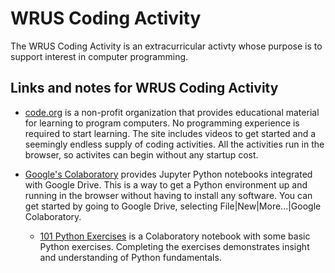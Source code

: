 # WRUS Coding Activity
The WRUS Coding Activity is an extracurricular activty whose purpose is to support interest in computer programming.

## Links and notes for WRUS Coding Activity
* [code.org](https://studio.code.org/home) is a non-profit organization that provides educational material for learning to program computers. No programming experience is required to start learning. The site includes videos to get started and a seemingly endless supply of coding activities. All the activities run in the browser, so activites can begin without any startup cost.

* [Google's Colaboratory](https://colab.research.google.com/github/ryanorsinger/101-exercises/blob/main/101-exercises.ipynb) provides Jupyter Python notebooks integrated with Google Drive. This is a way to get a Python environment up and running in the browser without having to install any software. You can get started by going to Google Drive, selecting File|New|More...|Google Colaboratory.

  * [101 Python Exercises](https://colab.research.google.com/github/ryanorsinger/101-exercises/blob/main/101-exercises.ipynb) is a Colaboratory notebook with some basic Python exercises. Completing the exercises demonstrates insight and understanding of Python fundamentals.
